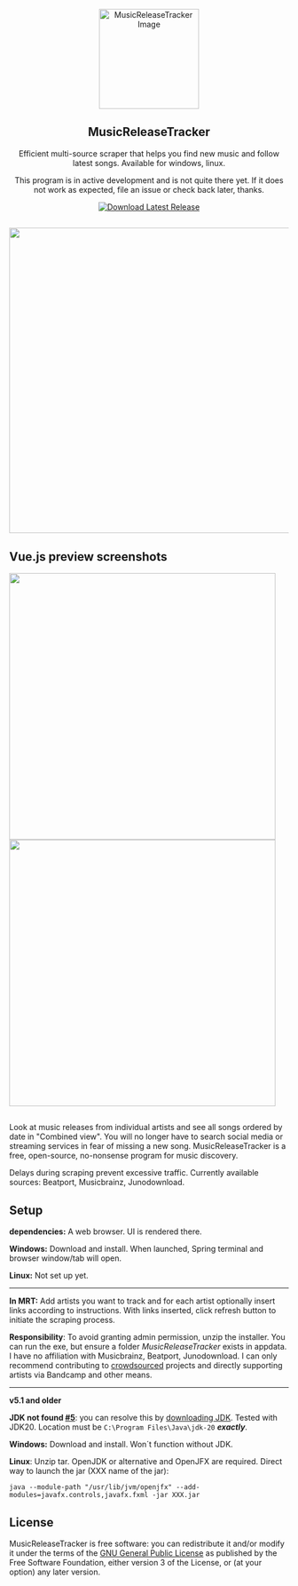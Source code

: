 <p align="center">
  <img src="https://github.com/BLCK-B/MusicReleaseTracker/assets/123077751/f432e824-6772-401e-8419-90da707887f4" width="180px" alt="MusicReleaseTracker Image">
</p>

<h2 align="center">MusicReleaseTracker</h2>

<p align="center">
Efficient multi-source scraper that helps you find new music and follow latest songs. Available for windows, linux.
</p>
<p align="center">
This program is in active development and is not quite there yet. If it does not work as expected, file an issue or check back later, thanks.
</p>

<p align="center">
  <a href="https://github.com/BLCK-B/MusicReleaseTracker/releases/latest">
    <img src="https://img.shields.io/github/v/release/BLCK-B/MusicReleaseTracker?label=Download%20Latest%20Release&sort=semver" alt="Download Latest Release">
  </a>
</p>

##

<img src="https://github.com/BLCK-B/MusicReleaseTracker/assets/123077751/689c6c97-73b3-4482-9139-3d4107d1ae35" width="550px"/>

Vue.js preview screenshots
-
<img src="https://github.com/BLCK-B/MusicReleaseTracker/assets/123077751/415f0485-0673-45ff-a311-76cf05467516" width="480px"/>
<img src="https://github.com/BLCK-B/MusicReleaseTracker/assets/123077751/25992cb1-ba9a-4107-90e3-44621291bdac" width="480px"/>

##

Look at music releases from individual artists and see all songs ordered by date in "Combined view".
You will no longer have to search social media or streaming services in fear of missing a new song. MusicReleaseTracker is a free, open-source, no-nonsense program for music discovery.

Delays during scraping prevent excessive traffic. Currently available sources: Beatport, Musicbrainz, Junodownload.

Setup
-

**dependencies:** A web browser. UI is rendered there.

**Windows:** Download and install. When launched, Spring terminal and browser window/tab will open.

**Linux:** Not set up yet.

---
**In MRT:** Add artists you want to track and for each artist optionally insert links according to instructions.
With links inserted, click refresh button to initiate the scraping process.

**Responsibility**: To avoid granting admin permission, unzip the installer. You can run the exe, but ensure a folder *MusicReleaseTracker* exists in appdata. I have no affiliation with Musicbrainz, Beatport, Junodownload. I can only recommend contributing to [crowdsourced](https://musicbrainz.org/doc/How_to_Contribute) projects and directly supporting artists via Bandcamp and other means.

---

**v5.1 and older**

**JDK not found [#5](https://github.com/BLCK-B/MusicReleaseTracker/issues/5)**: you can resolve this by [downloading JDK](https://www.oracle.com/java/technologies/downloads/). Tested with JDK20. Location must be `C:\Program Files\Java\jdk-20` ***exactly***.

**Windows:** Download and install. Won´t function without JDK.

**Linux**: Unzip tar. OpenJDK or alternative and OpenJFX are required. Direct way to launch the jar (XXX name of the jar):
```
java --module-path "/usr/lib/jvm/openjfx" --add-modules=javafx.controls,javafx.fxml -jar XXX.jar
```


License
-

MusicReleaseTracker is free software: you can redistribute it and/or modify it under the terms of the [GNU General Public License](https://www.gnu.org/licenses/gpl-3.0.html) as published by the Free Software Foundation, either version 3 of the License, or (at your option) any later version.
